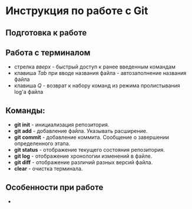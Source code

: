 # Инструкция по работе с Git

## Подготовка к работе 

## Работа с терминалом

* стрелка *вверх* - быстрый доступ к ранее введенным командам
* клавиша *Tab* при вводе названия файла - автозаполнение названия файла
* клавиша *Q* - возврат к набору команд из режима пролистывания log'а файла 

## Команды:

* **git init** - инициализация репозитория.
* **git add** - добавление файла. Указывать расширение.
* **git commit** - добавление коммита. Сообщение о завершении определенного этапа.
* **git status** - отображение текущего состояния репозитория.
* **git log** - отображение хронологии изменений в файле.
* **git diff** - отображение различий разных версий файла.
* **clear** - очистка терминала.

## Особенности при работе

* 
